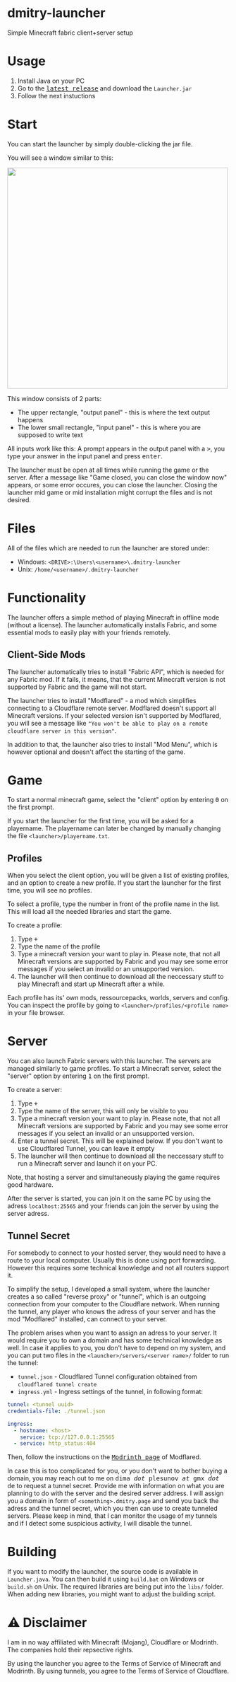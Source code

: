 # dmitry-launcher
Simple Minecraft fabric client+server setup

# Usage
1. Install Java on your PC
2. Go to the [<kbd>latest release</kbd>](https://github.com/gXLg/dmitry-launcher/releases/latest) and download the `Launcher.jar`
3. Follow the next instuctions

# Start
You can start the launcher by simply double-clicking the jar file.

You will see a window similar to this:

<img src="https://github.com/user-attachments/assets/8f2f689d-d5f1-43ae-a289-bad5acfa5b48" height="500">

This window consists of 2 parts:
* The upper rectangle, "output panel" - this is where the text output happens
* The lower small rectangle, "input panel" - this is where you are supposed to write text

All inputs work like this: A prompt appears in the output panel with a <kbd>&gt;</kbd>, you type your answer in the input panel and press <kbd>enter</kbd>.

The launcher must be open at all times while running the game or the server. After a message like "Game closed, you can close the window now" appears, or some error occures,
you can close the launcher. Closing the launcher mid game or mid installation might corrupt the files and is not desired.

# Files
All of the files which are needed to run the launcher are stored under:
* Windows: `<DRIVE>:\Users\<username>\.dmitry-launcher`
* Unix: `/home/<username>/.dmitry-launcher`

# Functionality
The launcher offers a simple method of playing Minecraft in offline mode (without a license).
The launcher automatically installs Fabric, and some essential mods to easily play with your friends remotely.

## Client-Side Mods
The launcher automatically tries to install "Fabric API", which is needed for any Fabric mod.
If it fails, it means, that the current Minecraft version is not supported by Fabric and the game will not start.

The launcher tries to install "Modflared" - a mod which simplifies connecting to a Cloudflare remote server.
Modflared doesn't support all Minecraft versions. If your selected version isn't supported by Modflared, you will see a message
like `"You won't be able to play on a remote cloudflare server in this version"`.

In addition to that, the launcher also tries to install "Mod Menu", which is however optional and doesn't affect the starting of the game.

# Game
To start a normal minecraft game, select the "client" option by entering <kbd>0</kbd> on the first prompt.

If you start the launcher for the first time, you will be asked for a playername. The playername can later be changed by manually changing the file `<launcher>/playername.txt`.

## Profiles
When you select the client option, you will be given a list of existing profiles, and an option to create a new profile. If you start the launcher for the first time, you will see no profiles.

To select a profile, type the number in front of the profile name in the list. This will load all the needed libraries and start the game.

To create a profile:
1. Type <kbd>+</kbd>
2. Type the name of the profile
3. Type a minecraft version your want to play in. Please note, that not all Minecraft versions are supported by Fabric and you may see some error messages if you select an invalid or an unsupported version.
4. The launcher will then continue to download all the neccessary stuff to play Minecraft and start up Minecraft after a while.

Each profile has its' own mods, ressourcepacks, worlds, servers and config.
You can inspect the profile by going to `<launcher>/profiles/<profile name>` in your file browser.

# Server
You can also launch Fabric servers with this launcher. The servers are managed similarly to game profiles.
To start a Minecraft server, select the "server" option by entering <kbd>1</kbd> on the first prompt.

To create a server:
1. Type <kbd>+</kbd>
2. Type the name of the server, this will only be visible to you
3. Type a minecraft version your want to play in. Please note, that not all Minecraft versions are supported by Fabric and you may see some error messages if you select an invalid or an unsupported version.
4. Enter a tunnel secret. This will be explained below. If you don't want to use Cloudflared Tunnel, you can leave it empty
5. The launcher will then continue to download all the neccessary stuff to run a Minecraft server and launch it on your PC.

Note, that hosting a server and simultaneously playing the game requires good hardware.

After the server is started, you can join it on the same PC by using the adress `localhost:25565` and your friends can join the server by using the server adress.

## Tunnel Secret
For somebody to connect to your hosted server, they would need to have a route to your local computer.
Usually this is done using port forwarding. However this requires some technical knowledge and not all routers support it.

To simplify the setup, I developed a small system, where the launcher creates a so called "reverse proxy" or "tunnel", which is an outgoing connection from your computer to the Cloudflare network.
When running the tunnel, any player who knows the adress of your server and has the mod "Modflared" installed, can connect to your server.

The problem arises when you want to assign an adress to your server. It would require you to own a domain and has some technical knowledge as well.
In case it applies to you, you don't have to depend on my system, and you can put two files in the `<launcher>/servers/<server name>/` folder to run the tunnel:
* `tunnel.json` - Cloudflared Tunnel configuration obtained from `cloudflared tunnel create`
* `ingress.yml` - Ingress settings of the tunnel, in following format:
```yml
tunnel: <tunnel uuid>
credentials-file: ./tunnel.json

ingress:
  - hostname: <host>
    service: tcp://127.0.0.1:25565
  - service: http_status:404
```
Then, follow the instructions on the [<kbd>Modrinth page</kbd>](https://modrinth.com/mod/modflared) of Modflared.

In case this is too complicated for you, or you don't want to bother buying a domain, you may reach out to me on <kbd>dima _dot_ plesunov _at_ gmx _dot_ de</kbd> to request a tunnel secret.
Provide me with information on what you are planning to do with the server and the desired server address. I will assign you a domain in form of `<something>.dmitry.page` and send you back the adress and the tunnel secret,
which you then can use to create tunneled servers. Please keep in mind, that I can monitor the usage of my tunnels and if I detect some suspicious activity, I will disable the tunnel.

# Building
If you want to modify the launcher, the source code is available in `Launcher.java`. You can then build it using `build.bat` on Windows or `build.sh` on Unix.
The required libraries are being put into the `libs/` folder. When adding new libraries, you might want to adjust the building script.

# :warning: Disclaimer
I am in no way affiliated with Minecraft (Mojang), Cloudflare or Modrinth.
The companies hold their repsective rights.

By using the launcher you agree to the Terms of Service of Minecraft and Modrinth.
By using tunnels, you agree to the Terms of Service of Cloudflare.
